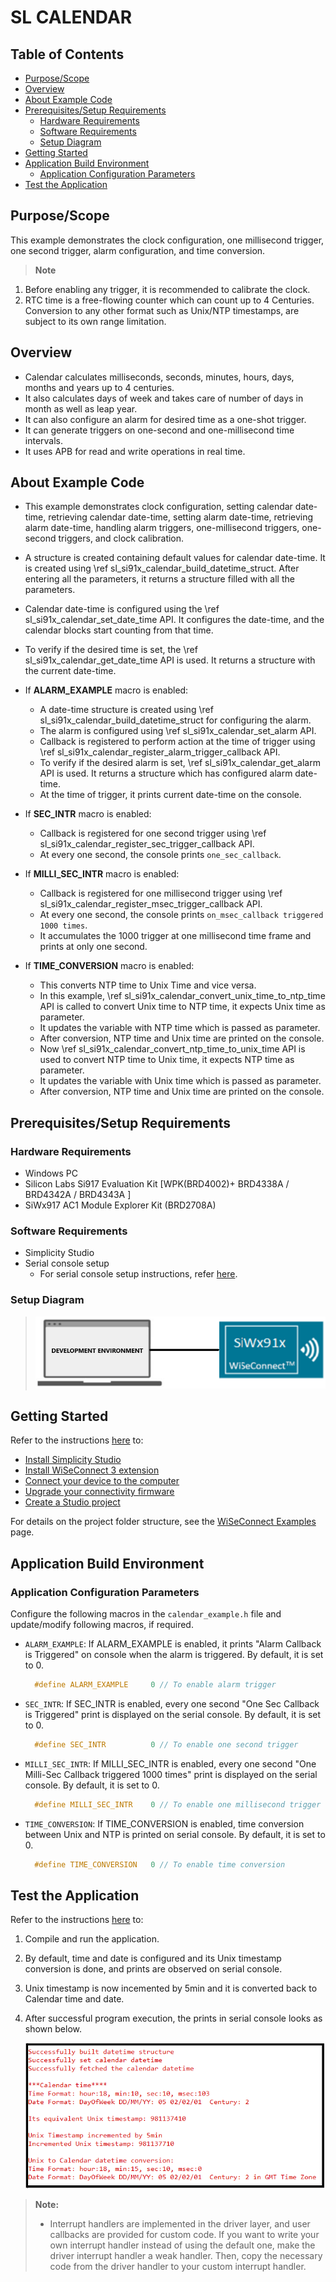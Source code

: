 # SL CALENDAR

## Table of Contents

- [Purpose/Scope](#purposescope)
- [Overview](#overview)
- [About Example Code](#about-example-code)
- [Prerequisites/Setup Requirements](#prerequisitessetup-requirements)
  - [Hardware Requirements](#hardware-requirements)
  - [Software Requirements](#software-requirements)
  - [Setup Diagram](#setup-diagram)
- [Getting Started](#getting-started)
- [Application Build Environment](#application-build-environment)
  - [Application Configuration Parameters](#application-configuration-parameters)
- [Test the Application](#test-the-application)

## Purpose/Scope

This example demonstrates the clock configuration, one millisecond trigger, one second trigger, alarm configuration, and time conversion.

  > **Note** 
  1. Before enabling any trigger, it is recommended to calibrate the clock.
  2. RTC time is a free-flowing counter which can count up to 4 Centuries. Conversion to any other format such as Unix/NTP timestamps, are subject to its own range limitation.

## Overview

- Calendar calculates milliseconds, seconds, minutes, hours, days, months and years up to 4 centuries.
- It also calculates days of week and takes care of number of days in month as well as leap year.
- It can also configure an alarm for desired time as a one-shot trigger.
- It can generate triggers on one-second and one-millisecond time intervals.
- It uses APB for read and write operations in real time.

## About Example Code

- This example demonstrates clock configuration, setting calendar date-time, retrieving calendar date-time, setting alarm date-time, retrieving alarm date-time, handling alarm triggers, one-millisecond triggers, one-second triggers, and clock calibration.
- A structure is created containing default values for calendar date-time. It is created using \ref sl_si91x_calendar_build_datetime_struct. After entering all the parameters, it returns a structure filled with all the parameters.
- Calendar date-time is configured using the \ref sl_si91x_calendar_set_date_time API. It configures the date-time, and the calendar blocks start counting from that time.
- To verify if the desired time is set, the \ref sl_si91x_calendar_get_date_time API is used. It returns a structure with the current date-time.

- If **ALARM_EXAMPLE** macro is enabled:

  - A date-time structure is created using \ref sl_si91x_calendar_build_datetime_struct for configuring the alarm.  
  - The alarm is configured using \ref sl_si91x_calendar_set_alarm API.
  - Callback is registered to perform action at the time of trigger using \ref sl_si91x_calendar_register_alarm_trigger_callback API.
  - To verify if the desired alarm is set, \ref sl_si91x_calendar_get_alarm API is used. It returns a structure which has configured alarm date-time.
  - At the time of trigger, it prints current date-time on the console.

- If **SEC_INTR** macro is enabled:

  - Callback is registered for one second trigger using \ref sl_si91x_calendar_register_sec_trigger_callback API.
  - At every one second, the console prints `one_sec_callback`.

- If **MILLI_SEC_INTR** macro is enabled:

  - Callback is registered for one millisecond trigger using \ref sl_si91x_calendar_register_msec_trigger_callback API.
  - At every one second, the console prints `on_msec_callback triggered 1000 times`.
  - It accumulates the 1000 trigger at one millisecond time frame and prints at only one second.

- If **TIME_CONVERSION** macro is enabled:

  - This converts NTP time to Unix Time and vice versa.
  - In this example, \ref sl_si91x_calendar_convert_unix_time_to_ntp_time API is called to convert Unix time to NTP time, it expects Unix time as parameter.
  - It updates the variable with NTP time which is passed as parameter.
  - After conversion, NTP time and Unix time are printed on the console.
  - Now \ref sl_si91x_calendar_convert_ntp_time_to_unix_time API is used to convert NTP time to Unix time, it expects NTP time as parameter.
  - It updates the variable with Unix time which is passed as parameter.
  - After conversion, NTP time and Unix time are printed on the console.

## Prerequisites/Setup Requirements

### Hardware Requirements

- Windows PC
- Silicon Labs Si917 Evaluation Kit [WPK(BRD4002)+ BRD4338A / BRD4342A / BRD4343A ]
- SiWx917 AC1 Module Explorer Kit (BRD2708A)

### Software Requirements

- Simplicity Studio
- Serial console setup
  - For serial console setup instructions, refer [here](https://docs.silabs.com/wiseconnect/latest/wiseconnect-developers-guide-developing-for-silabs-hosts/#console-input-and-output).

### Setup Diagram

> ![Figure: Introduction](resources/readme/setupdiagram.png)

## Getting Started

Refer to the instructions [here](https://docs.silabs.com/wiseconnect/latest/wiseconnect-getting-started/) to:

- [Install Simplicity Studio](https://docs.silabs.com/wiseconnect/latest/wiseconnect-developers-guide-developing-for-silabs-hosts/#install-simplicity-studio)
- [Install WiSeConnect 3 extension](https://docs.silabs.com/wiseconnect/latest/wiseconnect-developers-guide-developing-for-silabs-hosts/#install-the-wi-se-connect-3-extension)
- [Connect your device to the computer](https://docs.silabs.com/wiseconnect/latest/wiseconnect-developers-guide-developing-for-silabs-hosts/#connect-si-wx91x-to-computer)
- [Upgrade your connectivity firmware](https://docs.silabs.com/wiseconnect/latest/wiseconnect-developers-guide-developing-for-silabs-hosts/#update-si-wx91x-connectivity-firmware)
- [Create a Studio project](https://docs.silabs.com/wiseconnect/latest/wiseconnect-developers-guide-developing-for-silabs-hosts/#create-a-project)

For details on the project folder structure, see the [WiSeConnect Examples](https://docs.silabs.com/wiseconnect/latest/wiseconnect-examples/#example-folder-structure) page.

## Application Build Environment

### Application Configuration Parameters

Configure the following macros in the `calendar_example.h` file and update/modify following macros, if required.

- `ALARM_EXAMPLE`: If ALARM_EXAMPLE is enabled, it prints "Alarm Callback is Triggered" on console when the alarm is triggered. By default, it is set to 0.

  ```C
    #define ALARM_EXAMPLE     0 // To enable alarm trigger 
  ```

- `SEC_INTR`: If SEC_INTR is enabled, every one second "One Sec Callback is Triggered" print is displayed on the serial console. By default, it is set to 0.

  ```C
    #define SEC_INTR          0 // To enable one second trigger 
  ```

- `MILLI_SEC_INTR`: If MILLI_SEC_INTR is enabled, every one second "One Milli-Sec Callback triggered 1000 times" print is displayed on the serial console. By default, it is set to 0.

  ```C
    #define MILLI_SEC_INTR    0 // To enable one millisecond trigger 
  ```

- `TIME_CONVERSION`: If TIME_CONVERSION is enabled, time conversion between Unix and NTP is printed on serial console. By default, it is set to 0.

  ```C
    #define TIME_CONVERSION   0 // To enable time conversion 
  ```

## Test the Application

Refer to the instructions [here](https://docs.silabs.com/wiseconnect/latest/wiseconnect-getting-started/) to:

1. Compile and run the application.
2. By default, time and date is configured and its Unix timestamp conversion is done, and prints are observed on serial console.
3. Unix timestamp is now incemented by 5min and it is converted back to Calendar time and date.
4. After successful program execution, the prints in serial console looks as shown below.

    ![Figure: Introduction](resources/readme/output.png)

> **Note:**
>
> - Interrupt handlers are implemented in the driver layer, and user callbacks are provided for custom code. If you want to write your own interrupt handler instead of using the default one, make the driver interrupt handler a weak handler. Then, copy the necessary code from the driver handler to your custom interrupt handler.
